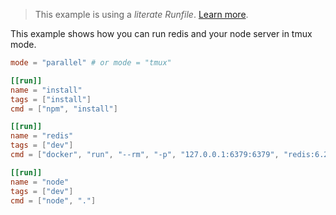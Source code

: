 > This example is using a _literate Runfile_. [Learn more](../../user-guide/runfile.md#literate-runfiles).

This example shows how you can run redis and your node server in tmux mode.

```toml
mode = "parallel" # or mode = "tmux"

[[run]]
name = "install"
tags = ["install"]
cmd = ["npm", "install"]

[[run]]
name = "redis"
tags = ["dev"]
cmd = ["docker", "run", "--rm", "-p", "127.0.0.1:6379:6379", "redis:6.2.11-alpine3.17"]

[[run]]
name = "node"
tags = ["dev"]
cmd = ["node", "."]
```
